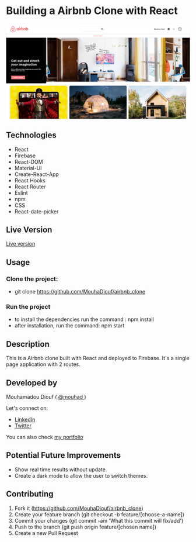 # Building a Airbnb Clone with React
![screenshot](./src/Images/airbnb_clone.png)


## Technologies

- React
- Firebase
- React-DOM
- Material-UI
- Create-React-App
- React Hooks
- React Router
- Eslint
- npm
- CSS
- React-date-picker

## Live Version 
<a href="https://airbnb-clone-a93b9.web.app" target="_blank" > Live version </a>

## Usage 

### Clone the project: 
 - git clone https://github.com/MouhaDiouf/airbnb_clone
 
 ### Run the project
 - to install the dependencies run the command : npm install 
 - after installation, run the command: npm start

## Description 
This is a Airbnb clone built with React and deployed to Firebase. It's a single page application with 2 routes. 

## Developed by

Mouhamadou Diouf ( <a href="https://github.com/MouhaDiouf"> @mouhad </a>)

Let's connect on: 

-  <a href="https://www.linkedin.com/in/mouha-diouf/" target="_blank" > LinkedIn </a>
- <a href="https://twitter.com/mouhamadiouf" target="_blank"> Twitter</a>

You can also check <a href="https://mouhadiouf.com/" target="_blank"> my portfolio </a>

## Potential Future Improvements 

- Show real time results without update
- Create a dark mode to allow the user to switch themes. 


## Contributing

1. Fork it (https://github.com/MouhaDiouf/airbnb_clone)
2. Create your feature branch (git checkout -b feature/[choose-a-name])
3. Commit your changes (git commit -am 'What this commit will fix/add')
4. Push to the branch (git push origin feature/[chosen name])
5. Create a new Pull Request
